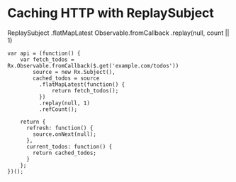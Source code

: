 Caching HTTP with ReplaySubject
===============================

ReplaySubject
.flatMapLatest
Observable.fromCallback
.replay(null, count || 1)


```
var api = (function() {
    var fetch_todos = Rx.Observable.fromCallback($.get('example.com/todos'))
        source = new Rx.Subject(),
        cached_todos = source
          .flatMapLatest(function() { 
              return fetch_todos(); 
          })
          .replay(null, 1)
          .refCount();

    return {
      refresh: function() {
        source.onNext(null);
      },
      current_todos: function() {
        return cached_todos;
      }
    };
})();
```

